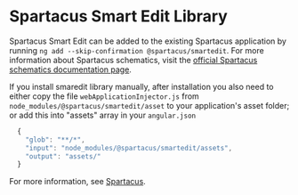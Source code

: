 # Spartacus Smart Edit Library

Spartacus Smart Edit can be added to the existing Spartacus application by running `ng add --skip-confirmation @spartacus/smartedit`. For more information about Spartacus schematics, visit the [official Spartacus schematics documentation page](https://sap.github.io/spartacus-docs/schematics/).

If you install smaredit library manually, after installation you also need to either copy the file `webApplicationInjector.js` from `node_modules/@spartacus/smartedit/asset` to your application's asset folder; or add this into "assets" array in your `angular.json`
  ```ts
    {
      "glob": "**/*",
      "input": "node_modules/@spartacus/smartedit/assets",
      "output": "assets/"
    }
 ```       

For more information, see [Spartacus](https://github.com/SAP/spartacus).